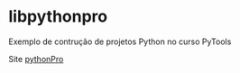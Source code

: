 # libpythonpro
Exemplo de contrução de projetos Python no curso PyTools

Site [pythonPro](python.pro.br) 
